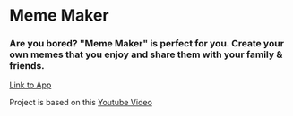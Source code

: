 # Meme Maker

### Are you bored? "Meme Maker" is perfect for you. Create your own memes that you enjoy and share them with your family & friends.

[Link to App](https://a-meme-maker.herokuapp.com/)

Project is based on this [Youtube Video](https://www.youtube.com/watch?v=SMzAcBEc6Zk****)

